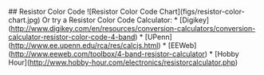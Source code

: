 \#\# Resistor Color Code !\[Resistor Color Code
Chart\](figs/resistor-color-chart.jpg) Or try a Resistor Color Code
Calculator: \*
\[Digikey\](http://www.digikey.com/en/resources/conversion-calculators/conversion-calculator-resistor-color-code-4-band)
\* \[UPenn\](http://www.ee.upenn.edu/rca/res/calcjs.html) \*
\[EEWeb\](http://www.eeweb.com/toolbox/4-band-resistor-calculator) \*
\[Hobby
Hour\](http://www.hobby-hour.com/electronics/resistorcalculator.php)
